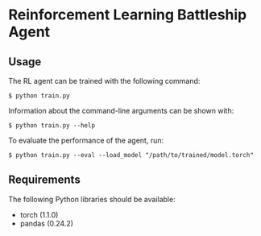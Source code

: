 Reinforcement Learning Battleship Agent
=======================================

Usage
--------
The RL agent can be trained with the following command:
```
$ python train.py
```

Information about the command-line arguments can be shown with:
```
$ python train.py --help
```

To evaluate the performance of the agent, run:
```
$ python train.py --eval --load_model "/path/to/trained/model.torch"
```

Requirements
------------
The following Python libraries should be available:
- torch (1.1.0)
- pandas (0.24.2)

